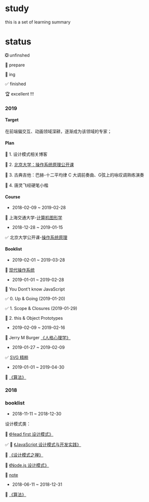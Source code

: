 # study
this is a set of learning summary

# status

❎ unfinshed

👀 prepare

👊 ing

✅ finished

🏆 excellent !!!

### 2019

#### Target

在前端偏交互、动画领域深耕，逐渐成为该领域的专家；

#### Plan

👊 1. 设计模式相关博客

👊 2. [北京大学：操作系统原理公开课](https://www.coursera.org/learn/os-pku/home/welcome)

👊 3. 古典吉他：巴赫-十二平均律 C 大调前奏曲、G弦上的咏叹调熟练演奏

👊 4. 唐灵飞经硬笔小楷

#### Course

- 2018-02-09 ~ 2019-02-28

👊 上海交通大学-[计算机图形学](https://www.bilibili.com/video/av15129423?from=search&seid=10593038503752801914)

- 2018-12-28 ~ 2019-01-15

✅ 北京大学公开课-[操作系统原理](https://www.coursera.org/learn/os-pku) 

#### Booklist

- 2019-02-01 ~ 2019-03-28

👀 [现代操作系统](https://book.douban.com/subject/1390650/)

- 2019-01-01 ~ 2019-02-28

👊 You Dont't know JavaScript

  ✅ 0. Up & Going (2019-01-20)

  ✅ 1. Scope & Closures (2019-01-29)
  
  👊 2. this & Object Prototypes

- 2019-02-09 ~ 2019-02-16

👊 Jerry M Burger [《人格心理学》](https://book.douban.com/subject/4244803/)
 
- 2019-01-27 ~ 2019-02-09

✅ [SVG 精粹](https://book.douban.com/subject/26640057/)

- 2019-01-01 ~ 2019-04-30

👊 [《算法》](https://book.douban.com/subject/10432347/)

### 2018

### booklist

- 2018-11-11 ~ 2018-12-30

设计模式类：

👊 [《Head first 设计模式》](https://book.douban.com/subject/2243615/)

✅ 👊 [《JavaScript 设计模式与开发实践》](https://book.douban.com/subject/26382780/) 

👊 [《设计模式之禅》](https://book.douban.com/subject/25843319/)

👊 [《Node.js 设计模式》](https://book.douban.com/subject/30159269/) 

👊 [note](./base/design_pattern/)

- 2018-06-11 ~ 2018-12-31

👊 [《算法》](https://book.douban.com/subject/10432347/)